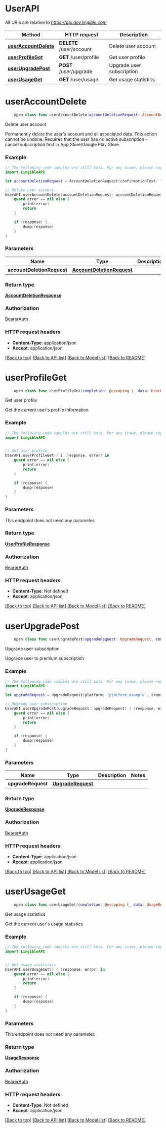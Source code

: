 # UserAPI

All URIs are relative to *https://api.dev.lingible.com*

Method | HTTP request | Description
------------- | ------------- | -------------
[**userAccountDelete**](UserAPI.md#useraccountdelete) | **DELETE** /user/account | Delete user account
[**userProfileGet**](UserAPI.md#userprofileget) | **GET** /user/profile | Get user profile
[**userUpgradePost**](UserAPI.md#userupgradepost) | **POST** /user/upgrade | Upgrade user subscription
[**userUsageGet**](UserAPI.md#userusageget) | **GET** /user/usage | Get usage statistics


# **userAccountDelete**
```swift
    open class func userAccountDelete(accountDeletionRequest: AccountDeletionRequest, completion: @escaping (_ data: AccountDeletionResponse?, _ error: Error?) -> Void)
```

Delete user account

Permanently delete the user's account and all associated data. This action cannot be undone. Requires that the user has no active subscription - cancel subscription first in App Store/Google Play Store.

### Example
```swift
// The following code samples are still beta. For any issue, please report via http://github.com/OpenAPITools/openapi-generator/issues/new
import LingibleAPI

let accountDeletionRequest = AccountDeletionRequest(confirmationText: "confirmationText_example", reason: "reason_example") // AccountDeletionRequest |

// Delete user account
UserAPI.userAccountDelete(accountDeletionRequest: accountDeletionRequest) { (response, error) in
    guard error == nil else {
        print(error)
        return
    }

    if (response) {
        dump(response)
    }
}
```

### Parameters

Name | Type | Description  | Notes
------------- | ------------- | ------------- | -------------
 **accountDeletionRequest** | [**AccountDeletionRequest**](AccountDeletionRequest.md) |  |

### Return type

[**AccountDeletionResponse**](AccountDeletionResponse.md)

### Authorization

[BearerAuth](../README.md#BearerAuth)

### HTTP request headers

 - **Content-Type**: application/json
 - **Accept**: application/json

[[Back to top]](#) [[Back to API list]](../README.md#documentation-for-api-endpoints) [[Back to Model list]](../README.md#documentation-for-models) [[Back to README]](../README.md)

# **userProfileGet**
```swift
    open class func userProfileGet(completion: @escaping (_ data: UserProfileResponse?, _ error: Error?) -> Void)
```

Get user profile

Get the current user's profile information

### Example
```swift
// The following code samples are still beta. For any issue, please report via http://github.com/OpenAPITools/openapi-generator/issues/new
import LingibleAPI


// Get user profile
UserAPI.userProfileGet() { (response, error) in
    guard error == nil else {
        print(error)
        return
    }

    if (response) {
        dump(response)
    }
}
```

### Parameters
This endpoint does not need any parameter.

### Return type

[**UserProfileResponse**](UserProfileResponse.md)

### Authorization

[BearerAuth](../README.md#BearerAuth)

### HTTP request headers

 - **Content-Type**: Not defined
 - **Accept**: application/json

[[Back to top]](#) [[Back to API list]](../README.md#documentation-for-api-endpoints) [[Back to Model list]](../README.md#documentation-for-models) [[Back to README]](../README.md)

# **userUpgradePost**
```swift
    open class func userUpgradePost(upgradeRequest: UpgradeRequest, completion: @escaping (_ data: UpgradeResponse?, _ error: Error?) -> Void)
```

Upgrade user subscription

Upgrade user to premium subscription

### Example
```swift
// The following code samples are still beta. For any issue, please report via http://github.com/OpenAPITools/openapi-generator/issues/new
import LingibleAPI

let upgradeRequest = UpgradeRequest(platform: "platform_example", transactionId: "transactionId_example", productId: "productId_example", purchaseDate: Date(), expirationDate: Date(), environment: "environment_example") // UpgradeRequest |

// Upgrade user subscription
UserAPI.userUpgradePost(upgradeRequest: upgradeRequest) { (response, error) in
    guard error == nil else {
        print(error)
        return
    }

    if (response) {
        dump(response)
    }
}
```

### Parameters

Name | Type | Description  | Notes
------------- | ------------- | ------------- | -------------
 **upgradeRequest** | [**UpgradeRequest**](UpgradeRequest.md) |  |

### Return type

[**UpgradeResponse**](UpgradeResponse.md)

### Authorization

[BearerAuth](../README.md#BearerAuth)

### HTTP request headers

 - **Content-Type**: application/json
 - **Accept**: application/json

[[Back to top]](#) [[Back to API list]](../README.md#documentation-for-api-endpoints) [[Back to Model list]](../README.md#documentation-for-models) [[Back to README]](../README.md)

# **userUsageGet**
```swift
    open class func userUsageGet(completion: @escaping (_ data: UsageResponse?, _ error: Error?) -> Void)
```

Get usage statistics

Get the current user's usage statistics

### Example
```swift
// The following code samples are still beta. For any issue, please report via http://github.com/OpenAPITools/openapi-generator/issues/new
import LingibleAPI


// Get usage statistics
UserAPI.userUsageGet() { (response, error) in
    guard error == nil else {
        print(error)
        return
    }

    if (response) {
        dump(response)
    }
}
```

### Parameters
This endpoint does not need any parameter.

### Return type

[**UsageResponse**](UsageResponse.md)

### Authorization

[BearerAuth](../README.md#BearerAuth)

### HTTP request headers

 - **Content-Type**: Not defined
 - **Accept**: application/json

[[Back to top]](#) [[Back to API list]](../README.md#documentation-for-api-endpoints) [[Back to Model list]](../README.md#documentation-for-models) [[Back to README]](../README.md)
